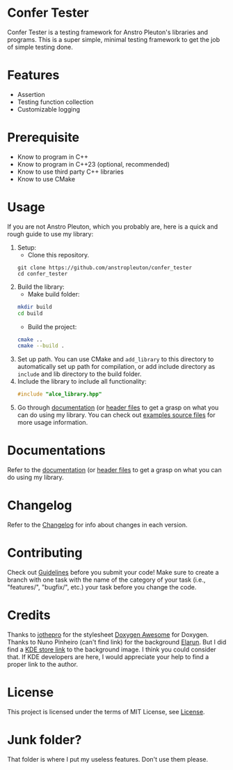 # Confer Tester
Confer Tester is a testing framework for Anstro Pleuton's libraries and programs. This is a super simple, minimal testing framework to get the job of simple testing done.

# Features
- Assertion
- Testing function collection
- Customizable logging

# Prerequisite
- Know to program in C++
- Know to program in C++23 (optional, recommended)
- Know to use third party C++ libraries
- Know to use CMake

# Usage
If you are not Anstro Pleuton, which you probably are, here is a quick and rough guide to use my library:

 1. Setup:
    - Clone this repository.
    ```
    git clone https://github.com/anstropleuton/confer_tester
    cd confer_tester
    ```
 2. Build the library:
    - Make build folder:
    ```bash
    mkdir build
    cd build
    ```
    - Build the project:
    ```bash
    cmake ..
    cmake --build .
    ```
 3. Set up path. You can use CMake and `add_library` to this directory to automatically set up path for compilation, or add include directory as `include` and lib directory to the build folder.
 4. Include the library to include all functionality:
    ```cpp
    #include "alce_library.hpp"
    ```
 5. Go through [documentation](https://anstropleuton.github.io/alce_library) (or [header files](include/alce_library.hpp) to get a grasp on what you can do using my library. You can check out [examples source files](examples/) for more usage information.

# Documentations
Refer to the [documentation](https://anstropleuton.github.io/alce_library) (or [header files](include/alce_library.hpp) to get a grasp on what you can do using my library.

# Changelog
Refer to the [Changelog](Changelog.md) for info about changes in each version.

# Contributing
Check out [Guidelines](Guidelines.md) before you submit your code! Make sure to create a branch with one task with the name of the category of your task (i.e., "features/", "bugfix/", etc.) your task before you change the code.

# Credits
Thanks to [jothepro](https://github.com/jothepro) for the stylesheet [Doxygen Awesome](https://github.com/jothepro/doxygen-awesome-css) for Doxygen.
Thanks to Nuno Pinheiro (can't find link) for the background [Elarun](background.png). But I did find a [KDE store link](https://store.kde.org/p/1162360/) to the background image. I think you could consider that. If KDE developers are here, I would appreciate your help to find a proper link to the author.

# License
This project is licensed under the terms of MIT License, see [License](License.md).

# Junk folder?
That folder is where I put my useless features. Don't use them please.
